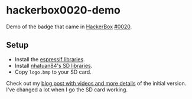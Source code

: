 # hackerbox0020-demo
Demo of the badge that came in [HackerBox](https://hackerboxes.com) [#0020](http://www.instructables.com/id/HackerBoxes-0020-Summer-Camp/).

## Setup
* Install the [espressif libraries](https://github.com/espressif/arduino-esp32).
* Install [nhatuan84's SD libraries](https://github.com/nhatuan84/esp32-micro-sdcard).
* Copy `logo.bmp` to your SD card.

Check out my [blog post with videos and more details](http://nick.blog/2017/07/15/hackerbox-0020-summer-camp) of the initial version. I've changed a lot when I go the SD card working.
